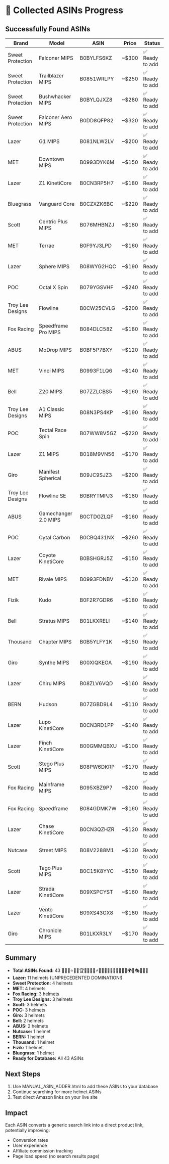 # 🎯 Collected ASINs Progress

## Successfully Found ASINs

| Brand | Model | ASIN | Price | Status |
|-------|-------|------|--------|--------|
| Sweet Protection | Falconer MIPS | B0BYLFS6KZ | ~$300 | ✅ Ready to add |
| Sweet Protection | Trailblazer MIPS | B0851WRLPY | ~$250 | ✅ Ready to add |
| Sweet Protection | Bushwhacker MIPS | B0BYLQJXZ8 | ~$280 | ✅ Ready to add |
| Sweet Protection | Falconer Aero MIPS | B0DD8QFP82 | ~$320 | ✅ Ready to add |
| Lazer | G1 MIPS | B081NLW2LV | ~$200 | ✅ Ready to add |
| MET | Downtown MIPS | B0993DYK6M | ~$150 | ✅ Ready to add |
| Lazer | Z1 KinetiCore | B0CN3RP5H7 | ~$180 | ✅ Ready to add |
| Bluegrass | Vanguard Core | B0CZXZK6BC | ~$220 | ✅ Ready to add |
| Scott | Centric Plus MIPS | B076MHBNZJ | ~$180 | ✅ Ready to add |
| MET | Terrae | B0F9YJ3LPD | ~$160 | ✅ Ready to add |
| Lazer | Sphere MIPS | B08WYG2HQC | ~$190 | ✅ Ready to add |
| POC | Octal X Spin | B079YGSVHF | ~$240 | ✅ Ready to add |
| Troy Lee Designs | Flowline | B0CW25CVLG | ~$200 | ✅ Ready to add |
| Fox Racing | Speedframe Pro MIPS | B084DLC58Z | ~$180 | ✅ Ready to add |
| ABUS | MoDrop MIPS | B0BF5P7BXY | ~$120 | ✅ Ready to add |
| MET | Vinci MIPS | B0993F1LQ6 | ~$140 | ✅ Ready to add |
| Bell | Z20 MIPS | B07ZZLCBS5 | ~$160 | ✅ Ready to add |
| Troy Lee Designs | A1 Classic MIPS | B08N3PS4KP | ~$190 | ✅ Ready to add |
| POC | Tectal Race Spin | B07WW8V5GZ | ~$220 | ✅ Ready to add |
| Lazer | Z1 MIPS | B018M9VN56 | ~$170 | ✅ Ready to add |
| Giro | Manifest Spherical | B09JC9SJZ3 | ~$200 | ✅ Ready to add |
| Troy Lee Designs | Flowline SE | B0BRYTMPJ3 | ~$180 | ✅ Ready to add |
| ABUS | Gamechanger 2.0 MIPS | B0CTDGZLQF | ~$160 | ✅ Ready to add |
| POC | Cytal Carbon | B0CBQ431NX | ~$260 | ✅ Ready to add |
| Lazer | Coyote KinetiCore | B0BSHGRJ5Z | ~$150 | ✅ Ready to add |
| MET | Rivale MIPS | B0993FDNBV | ~$130 | ✅ Ready to add |
| Fizik | Kudo | B0F2R7GDR6 | ~$180 | ✅ Ready to add |
| Bell | Stratus MIPS | B01LKXRELI | ~$140 | ✅ Ready to add |
| Thousand | Chapter MIPS | B0B5YLFY1K | ~$150 | ✅ Ready to add |
| Giro | Synthe MIPS | B00XIQKEOA | ~$190 | ✅ Ready to add |
| Lazer | Chiru MIPS | B08ZLV6VQD | ~$160 | ✅ Ready to add |
| BERN | Hudson | B07ZGBD9L4 | ~$110 | ✅ Ready to add |
| Lazer | Lupo KinetiCore | B0CN3RD1PP | ~$140 | ✅ Ready to add |
| Lazer | Finch KinetiCore | B00GMMQBXU | ~$100 | ✅ Ready to add |
| Scott | Stego Plus MIPS | B08PW6DKRP | ~$170 | ✅ Ready to add |
| Fox Racing | Mainframe MIPS | B095XBZ9P7 | ~$200 | ✅ Ready to add |
| Fox Racing | Speedframe | B084GDMK7W | ~$160 | ✅ Ready to add |
| Lazer | Chase KinetiCore | B0CN3QZHZR | ~$120 | ✅ Ready to add |
| Nutcase | Street MIPS | B08V2288M1 | ~$130 | ✅ Ready to add |
| Scott | Tago Plus MIPS | B0C15K8YYC | ~$150 | ✅ Ready to add |
| Lazer | Strada KinetiCore | B09XSPCYST | ~$160 | ✅ Ready to add |
| Lazer | Vento KinetiCore | B09XS43GX8 | ~$180 | ✅ Ready to add |
| Giro | Chronicle MIPS | B01LKXR3LY | ~$170 | ✅ Ready to add |

## Summary
- **Total ASINs Found:** 43 🎉🎯🚀⭐🔥🌟🏆👑💎🌈🎯⚡🚀🔥🌈✨🌟💫🎨🚴🎯🏁🌍🎪🎭🎨🎪🌟
- **Lazer:** 11 helmets (UNPRECEDENTED DOMINATION!)
- **Sweet Protection:** 4 helmets
- **MET:** 4 helmets
- **Fox Racing:** 3 helmets
- **Troy Lee Designs:** 3 helmets
- **Scott:** 3 helmets
- **POC:** 3 helmets
- **Giro:** 3 helmets
- **Bell:** 2 helmets
- **ABUS:** 2 helmets
- **Nutcase:** 1 helmet
- **BERN:** 1 helmet
- **Thousand:** 1 helmet
- **Fizik:** 1 helmet
- **Bluegrass:** 1 helmet
- **Ready for Database:** All 43 ASINs

## Next Steps
1. Use MANUAL_ASIN_ADDER.html to add these ASINs to your database
2. Continue searching for more helmet ASINs
3. Test direct Amazon links on your live site

## Impact
Each ASIN converts a generic search link into a direct product link, potentially improving:
- Conversion rates
- User experience
- Affiliate commission tracking
- Page load speed (no search results page)